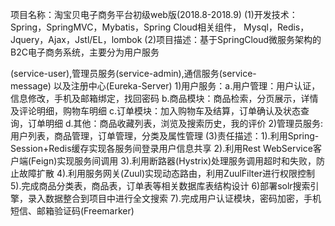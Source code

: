 项目名称：淘宝贝电子商务平台初级web版(2018.8-2018.9)
(1)开发技术：Spring，SpringMVC，Mybatis，Spring Cloud相关组件，
            Mysql，Redis，Jquery，Ajax，Jstl/EL，lombok
(2)项目描述：基于SpringCloud微服务架构的B2C电子商务系统，主要分为用户服务

(service-user),管理员服务(service-admin),通信服务(service-   
            message) 以及注册中心(Eureka-Server)
   1)用户服务：a.用户管理：用户认证，信息修改，手机及邮箱绑定，找回密码
              b.商品模块：商品检索，分页展示，详情及评论明细，购物车明细
              c.订单模块：加入购物车及结算，订单确认及状态查询，订单明细
              d.其他：商品收藏列表，浏览及搜索历史，我的评价
   2)管理员服务:用户列表，商品管理，订单管理，分类及属性管理
(3)责任描述：1).利用Spring-Session+Redis缓存实现各服务间登录用户信息共享
            2).利用Rest WebService客户端(Feign)实现服务间调用
            3).利用断路器(Hystrix)处理服务调用超时和失败，防止故障扩散
            4).利用服务网关(Zuul)实现动态路由，利用ZuulFilter进行权限控制
            5).完成商品分类表，商品表，订单表等相关数据库表结构设计
            6)部署solr搜索引擎，录入数据整合到项目中进行全文搜索
            7).完成用户认证模块，密码加密，手机短信、邮箱验证码(Freemarker)        

   
